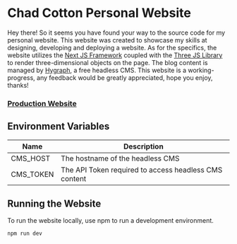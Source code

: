 # Chad Cotton Personal Website

Hey there! So it seems you have found your way to the source code for my personal website. This website was created to showcase 
my skills at designing, developing and deploying a website. As for the specifics, the website utilizes the
[Next JS Framework](https://nextjs.org/) coupled with the [Three JS Library](https://threejs.org/) to render three-dimensional objects 
on the page. The blog content is managed by [Hygraph](https://hygraph.com), a free headless CMS. This website is a working-progress, 
any feedback would be greatly appreciated, hope you enjoy, thanks!

### [Production Website](https://www.chadpcotton.dev)

## Environment Variables

| Name      | Description                                           |
|-----------|-------------------------------------------------------|
| CMS_HOST  | The hostname of the headless CMS                      |
| CMS_TOKEN | The API Token required to access headless CMS content |


## Running the Website

To run the website locally, use npm to run a development environment.

```bash
npm run dev
```